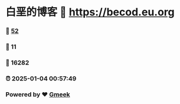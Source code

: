 # 白垩的博客 :link: https://becod.eu.org 
### :page_facing_up: [52](https://becod.eu.org/tag.html) 
### :speech_balloon: 11 
### :hibiscus: 16282 
### :alarm_clock: 2025-01-04 00:57:49 
### Powered by :heart: [Gmeek](https://github.com/Meekdai/Gmeek)
